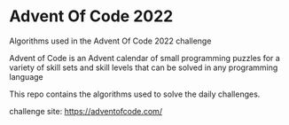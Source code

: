 # Advent Of Code 2022
Algorithms used in the Advent Of Code 2022 challenge

Advent of Code is an Advent calendar of small programming puzzles for a variety of skill sets and skill levels that can be solved in any programming language

This repo contains the algorithms used to solve the daily challenges.

challenge site: https://adventofcode.com/
